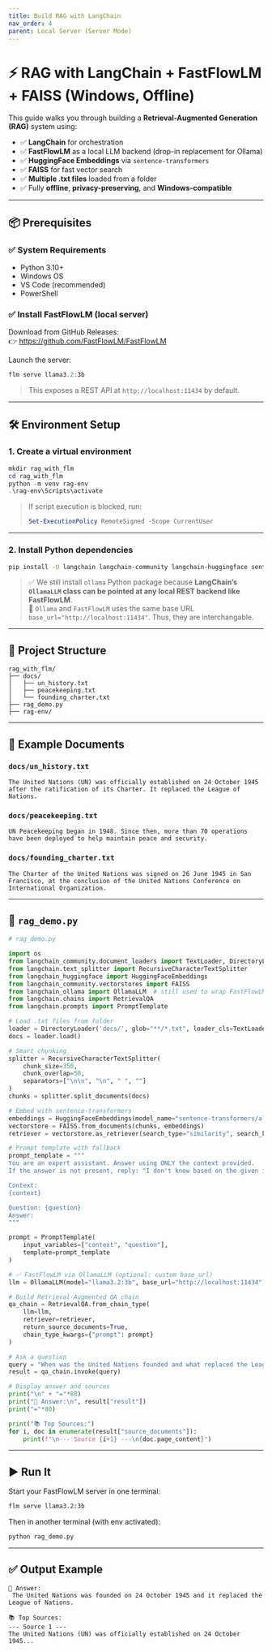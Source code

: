 ```yaml
---
title: Build RAG with LangChain
nav_order: 4
parent: Local Server (Server Mode)
---
```


# ⚡ RAG with LangChain + FastFlowLM + FAISS (Windows, Offline)

This guide walks you through building a **Retrieval-Augmented Generation (RAG)** system using:

- ✅ **LangChain** for orchestration  
- ✅ **FastFlowLM** as a local LLM backend (drop-in replacement for Ollama)  
- ✅ **HuggingFace Embeddings** via `sentence-transformers`  
- ✅ **FAISS** for fast vector search  
- ✅ **Multiple .txt files** loaded from a folder  
- ✅ Fully **offline**, **privacy-preserving**, and **Windows-compatible**

---

## 📦 Prerequisites

### ✅ System Requirements

- Python 3.10+
- Windows OS
- VS Code (recommended)
- PowerShell

### ✅ Install FastFlowLM (local server)

Download from GitHub Releases:  
👉 https://github.com/FastFlowLM/FastFlowLM

Launch the server:

```powershell
flm serve llama3.2:3b
```

> This exposes a REST API at `http://localhost:11434` by default.

---

## 🛠️ Environment Setup

### 1. Create a virtual environment

```powershell
mkdir rag_with_flm
cd rag_with_flm
python -m venv rag-env
.\rag-env\Scripts\activate
```

> If script execution is blocked, run:
> ```powershell
> Set-ExecutionPolicy RemoteSigned -Scope CurrentUser
> ```

---

### 2. Install Python dependencies

```bash
pip install -U langchain langchain-community langchain-huggingface sentence-transformers faiss-cpu tiktoken ollama langchain-ollama
```

> ✅ We still install `ollama` Python package because **LangChain’s `OllamaLLM` class can be pointed at any local REST backend like FastFlowLM**.  
> 🔁 `Ollama` and `FastFlowLM` uses the same base URL `base_url="http://localhost:11434"`. Thus, they are interchangable.

---

## 📂 Project Structure

```
rag_with_flm/
├── docs/
│   ├── un_history.txt
│   ├── peacekeeping.txt
│   └── founding_charter.txt
├── rag_demo.py
├── rag-env/
```

---

## 📄 Example Documents

### `docs/un_history.txt`

```text
The United Nations (UN) was officially established on 24 October 1945 after the ratification of its Charter. It replaced the League of Nations.
```

### `docs/peacekeeping.txt`

```text
UN Peacekeeping began in 1948. Since then, more than 70 operations have been deployed to help maintain peace and security.
```

### `docs/founding_charter.txt`

```text
The Charter of the United Nations was signed on 26 June 1945 in San Francisco, at the conclusion of the United Nations Conference on International Organization.
```

---

## 🧠 `rag_demo.py`

```python
# rag_demo.py

import os
from langchain_community.document_loaders import TextLoader, DirectoryLoader
from langchain.text_splitter import RecursiveCharacterTextSplitter
from langchain_huggingface import HuggingFaceEmbeddings
from langchain_community.vectorstores import FAISS
from langchain_ollama import OllamaLLM  # still used to wrap FastFlowLM!
from langchain.chains import RetrievalQA
from langchain.prompts import PromptTemplate

# Load .txt files from folder
loader = DirectoryLoader('docs/', glob="**/*.txt", loader_cls=TextLoader)
docs = loader.load()

# Smart chunking
splitter = RecursiveCharacterTextSplitter(
    chunk_size=350,
    chunk_overlap=50,
    separators=["\n\n", "\n", " ", ""]
)
chunks = splitter.split_documents(docs)

# Embed with sentence-transformers
embeddings = HuggingFaceEmbeddings(model_name="sentence-transformers/all-MiniLM-L6-v2")
vectorstore = FAISS.from_documents(chunks, embeddings)
retriever = vectorstore.as_retriever(search_type="similarity", search_kwargs={"k": 3})

# Prompt template with fallback
prompt_template = """
You are an expert assistant. Answer using ONLY the context provided.
If the answer is not present, reply: "I don't know based on the given information."

Context:
{context}

Question: {question}
Answer:
"""

prompt = PromptTemplate(
    input_variables=["context", "question"],
    template=prompt_template
)

# ✅ FastFlowLM via OllamaLLM (optional: custom base_url)
llm = OllamaLLM(model="llama3.2:3b", base_url="http://localhost:11434")

# Build Retrieval-Augmented QA chain
qa_chain = RetrievalQA.from_chain_type(
    llm=llm,
    retriever=retriever,
    return_source_documents=True,
    chain_type_kwargs={"prompt": prompt}
)

# Ask a question
query = "When was the United Nations founded and what replaced the League of Nations?"
result = qa_chain.invoke(query)

# Display answer and sources
print("\n" + "="*80)
print("🧠 Answer:\n", result["result"])
print("="*80)

print("📚 Top Sources:")
for i, doc in enumerate(result["source_documents"]):
    print(f"\n--- Source {i+1} ---\n{doc.page_content}")
```

---

## ▶️ Run It

Start your FastFlowLM server in one terminal:

```bash
flm serve llama3.2:3b
```

Then in another terminal (with env activated):

```bash
python rag_demo.py
```

---

## ✅ Output Example

```
🧠 Answer:
 The United Nations was founded on 24 October 1945 and it replaced the League of Nations.

📚 Top Sources:
--- Source 1 ---
The United Nations (UN) was officially established on 24 October 1945...
```
